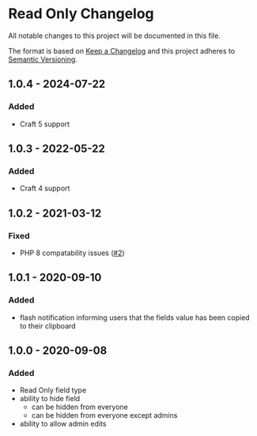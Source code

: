 # Read Only Changelog

All notable changes to this project will be documented in this file.

The format is based on [Keep a Changelog](http://keepachangelog.com/) and this project adheres to [Semantic Versioning](http://semver.org/).

## 1.0.4 - 2024-07-22

### Added

- Craft 5 support

## 1.0.3 - 2022-05-22

### Added

- Craft 4 support

## 1.0.2 - 2021-03-12

### Fixed

- PHP 8 compatability issues ([#2](https://github.com/codewithkyle/craft-readonly/issues/2))

## 1.0.1 - 2020-09-10

### Added

- flash notification informing users that the fields value has been copied to their clipboard

## 1.0.0 - 2020-09-08

### Added

- Read Only field type
- ability to hide field
    - can be hidden from everyone
    - can be hidden from everyone except admins
- ability to allow admin edits
